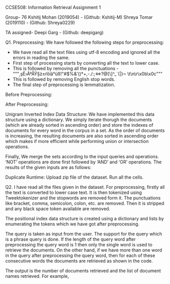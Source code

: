 CCSE508: Information Retrieval
Assignment 1


Group- 76
Kshitij Mohan (2019054) - (Github: Kshitij-M)
Shreya Tomar (2019110)  - (Github: Shreya0229)

TA assigned- Deepi Garg - (Github: deepigarg)

Q1. 
Preprocessing: We have followed the following steps for preprocessing:
- We have read all the text files using utf-8 encoding and ignored all the errors in reading the same.
- First step of processing starts by converting all the text to lower case.
- This is followed by removing all the punctuations - """˛şË›ÃºÅŸ§ż±ŕőíä°üß!"#$%&\'()*+,-./:;<=>?@[\\]^_`{|}~ \t\n\r\x0b\x0c"""
- This is followed by removing English stop words.
- The final step of preprocessing is lemmatization.

Before Preprocessing:

After Preprocessing:


Unigram Inverted Index Data Structure:
We have implemented this data structure using a dictionary. We simply iterate thorugh the documents (which are already sorted in ascending order) and store the indexes of documents for every word in the corpus in a set. As the order of documents is increasing, the resulting documents are also sorted in ascending order which makes if more efficient while performing union or intersection operations.


Finally, We merge the sets according to the input queries and operations. ‘NOT’ operations are done first followed by ‘AND’ and ‘OR’ operations.
The results of the given inputs are as follows:


Duplicate Runtime:
Upload zip file of the dataset.
Run all the cells.

Q2. 
I have read all the files given in the dataset. For preprocessing, firstly all the text is converted to lower case text. It is then tokenized using Tweektokenizer and the stopwords are removed form it. The punctuations like bracket, comma, semicolon, colon, etc. are removed. Then it is stripped and any black space token available are removed. 

The positional index data structure is created using a dictionary and lists by enumerating the tokens which we have got after preprocessing.

 
The query is taken as input from the user. The support for the query which is a phrase query is done. If the length of the query word after preprocessing the query word is 1 then only the single word is used to retrieve the documents. 
On the other hand, if we have more than one word in the query after preprocessing the query word, then for each of these consecutive words the documents are retrieved as shown in the code. 

The output is the number of documents retrieved and the list of document names retrieved.
For example, 





